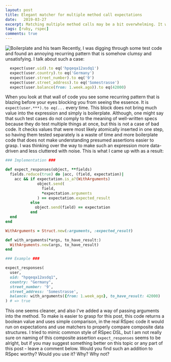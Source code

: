 ```yaml
---
layout: post
title: Elegant matcher for multiple method call expectations
date:   2019-03-27
excerpt: Matching multiple method calls may be a bit overwhelming. It would be great to have it covered elegantly.
tags: [ruby, rspec]
comments: true
---
```

![Boilerplate and his team](https://thepracticaldev.s3.amazonaws.com/i/oq39jgyy7bypwlx3xizm.jpg)
Recently, I was digging through some test code and found an annoying recurring pattern that is somehow clumsy and unsatisfying. I talk about such a case:
```ruby
  expect(user.uid).to eq('hpqeqa12asdq1')
  expect(user.country).to eq('Germany')
  expect(user.street_number).to eq('9')
  expect(user.street_address).to eq('Somestrasse')
  expect(user.balance(from: 1.week.ago)).to eq(42000)
```
When you look at that wall of code you see some recurring pattern that is blazing before your eyes blocking you from seeing the essence. It is `expect(user.***).to eq(...` every time. This block does not bring much value into the expression and simply is boilerplate. Although, one might say that such test cases do not comply to the meaning of well-written specs because they do test multiple things at once, but this is not a case of bad code. It checks values that were most likely atomically inserted in one step, so having them tested separately is a waste of time and more boilerplate code that does not make understanding presumed assertions easier to grasp. I was thinking over the way to make such an expression more data-driven and less cluttered with noise. This is what I came up with as a result:
```ruby
### Implementation ###

def expect_responses(object, **fields)
  fields.reduce(true) do |acc, (field, expectation)|
    acc && if expectation.is_a?(WithArguments)
              object.send(
                field,
                *expectation.arguments
              ) == expectation.expected_result
           else
             object.send(field) == expectation
           end
  end
end

WithArguments = Struct.new(:arguments, :expected_result)

def with_arguments(*args, to_have_result:)
  WithArguments.new(args, to_have_result)
end

### Example ###

expect_responses(
  user,
  uid: "hpqeqa12asdq1",
  country: "Germany",
  street_number: '9',
  street_address: 'Somestrasse',
  balance: with_arguments({from: 1.week_ago}, to_have_result: 42000)
) # => true
```

This one seems cleaner, and also I've added a way of passing arguments into the method. To make is easier to grasp for this post, this code returns a boolean value and uses simple comparison, in the real RSpec code it would run on expectations and use matchers to properly compare composite data structures. I tried to mimic common style of RSpec DSL, but I am not really sure on naming of this composite assertion `expect_responses` seems to be alright, but if you may suggest something better on this topic or any part of this post - leave a comment below. Would you find such an addition to RSpec worthy? Would you use it? Why? Why not?
